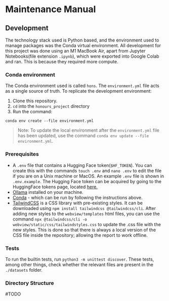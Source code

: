 # Maintenance Manual

## Development

The technology stack used is Python based, and the environment used to manage packages was the Conda virtual environment. All development for this project was done using an M1 MacBook Air, apart from Jupyter Notebooks(file extension `.ipynb`), which were exported into Google Colab and ran. This is because they required more compute. 

### Conda environment

The Conda environment used is called `hons`. The `environment.yml` file acts as a single source of truth. 
To replicate the development environment:
1. Clone this repository.
2. `cd` into the `honours_project` directory
3. Run the command: 

```
conda env create --file environment.yml
```

> Note: To update the local environment after the `environment.yml` file has been updated, use the command ```conda env update --file environment.yml```. 

### Prerequisites

- A `.env` file that contains a Hugging Face token(`$HF_TOKEN`). You can create this with the commands `touch .env` and `nano .env` to edit the file if you are on a Unix machine or MacOS. An example `.env` file is shown in `.env.example`. The Hugging Face token can be acquired by going to the HuggingFace tokens page, located [here.](https://huggingface.co/settings/tokens)
- [Ollama](https://ollama.com/download) installed on your machine.
- [Conda](https://www.anaconda.com/docs/getting-started/miniconda/install) - which can be run by following the instructions above.
- [TailwindCSS](https://tailwindcss.com/docs/installation/tailwind-cli) is a CSS library with pre-existing styles. It can be downloaded using `npm install tailwindcss @tailwindcss/cli`. After adding new styles to the `webview/templates` html files, you can use the command `npx @tailwindcss/cli -o webview/static/css/tailwindstyles.css` to update the .css file with the new styles. This is done so that there is always a local version of the CSS file inside the repository; allowing the report to work offline.  

### Tests

To run the builtin tests, run
```python3 -m unittest discover```. These tests, among other things, check whether the relevant files are present in the `./datasets` folder. 
 

### Directory Structure
#TODO
